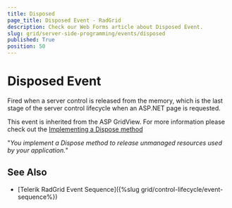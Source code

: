 ```yaml
---
title: Disposed
page_title: Disposed Event - RadGrid
description: Check our Web Forms article about Disposed Event.
slug: grid/server-side-programming/events/disposed
published: True
position: 50
---
```


# Disposed Event

Fired when a server control is released from the memory, which is the last stage of the server control lifecycle when an ASP.NET page is requested.

This event is inherited from the ASP GridView. For more information please check out the [Implementing a Dispose method](https://docs.microsoft.com/en-us/dotnet/standard/garbage-collection/implementing-dispose)

"*You implement a Dispose method to release unmanaged resources used by your application.*"


## See Also

* [Telerik RadGrid Event Sequence]({%slug grid/control-lifecycle/event-sequence%})
  
